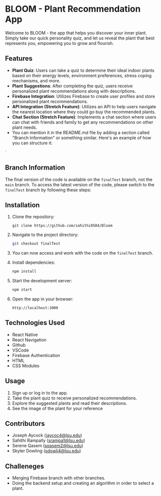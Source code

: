 # BLOOM - Plant Recommendation App

Welcome to BLOOM - the app that helps you discover your inner plant. Simply take our quick personality quiz, and let us reveal the plant that best represents you, empowering you to grow and flourish.

## Features

- **Plant Quiz**: Users can take a quiz to determine their ideal indoor plants based on their energy levels, environment preferences, stress coping mechanisms, and more.
- **Plant Suggestions**: After completing the quiz, users receive personalized plant recommendations along with descriptions.
- **Firebase Integration**: Utilizes Firebase to create user profiles and store personalized plant recommendations.
- **API Integration (Stretch Feature)**: Utilizes an API to help users navigate the nearest location where they could go buy the recommended plants.
- **Chat Section (Stretch Feature)**: Implements a chat section where users can chat with friends and family to get any recommendations on other plant needs.
- You can mention it in the README.md file by adding a section called "Branch Information" or something similar. Here's an example of how you can structure it:

`
## Branch Information

The final version of the code is available on the `finalTest` branch, not the `main` branch. To access the latest version of the code, please switch to the `finalTest` branch by following these steps:

## Installation

1. Clone the repository:

   ```
   git clone https://github.com/sahithi0504/Bloom
   ```

2. Navigate to the project directory:

   ```bash
   git checkout finalTest

   ```

3. You can now access and work with the code on the `finalTest` branch.



4. Install dependencies:

   ```bash
   npm install
   ```

5. Start the development server:

   ```bash
   npm start
   ```

6. Open the app in your browser:

   ```
   http://localhost:3000
   ```

## Technologies Used

- React Native
- React Navigation
- Github
- VSCode
- Firebase Authentication
- HTML
- CSS Modules

## Usage

1. Sign up or log in to the app.
2. Take the plant quiz to receive personalized recommendations.
3. Explore the suggested plants and read their descriptions.
4. See the image of the plant for your reference 

## Contributors

- Joseph Aycock (jaycoc4@lsu.edu)
- Sahithi Rampally (srampa1@lsu.edu)
- Serene Qasem (sqasem2@lsu.edu)
- Skyler Dowling (sdowli4@lsu.edu)

 ## Challeneges
 - Merging Firebase branch with other branches.
 - Doing the backend setup and creating an algorithm in order to select a plant.
